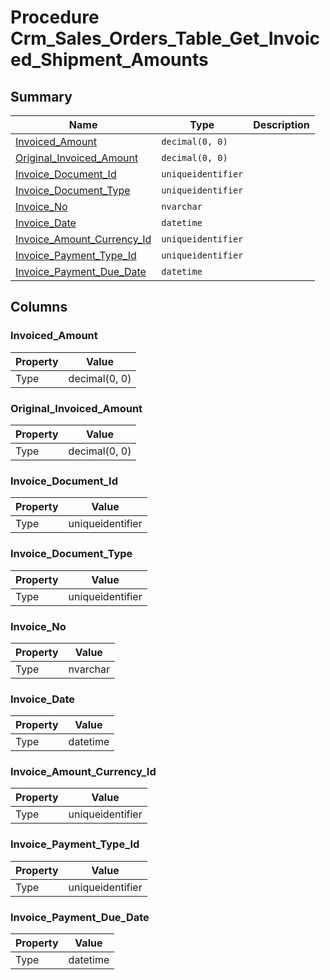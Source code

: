 # Procedure Crm_Sales_Orders_Table_Get_Invoiced_Shipment_Amounts


## Summary

| Name | Type | Description |
| - | - | --- |
|[Invoiced_Amount](#invoiced_amount)|`decimal(0, 0)` ||
|[Original_Invoiced_Amount](#original_invoiced_amount)|`decimal(0, 0)` ||
|[Invoice_Document_Id](#invoice_document_id)|`uniqueidentifier` ||
|[Invoice_Document_Type](#invoice_document_type)|`uniqueidentifier` ||
|[Invoice_No](#invoice_no)|`nvarchar` ||
|[Invoice_Date](#invoice_date)|`datetime` ||
|[Invoice_Amount_Currency_Id](#invoice_amount_currency_id)|`uniqueidentifier` ||
|[Invoice_Payment_Type_Id](#invoice_payment_type_id)|`uniqueidentifier` ||
|[Invoice_Payment_Due_Date](#invoice_payment_due_date)|`datetime` ||

## Columns

### Invoiced_Amount

| Property | Value |
| - | - |
|Type|decimal(0, 0)|

### Original_Invoiced_Amount

| Property | Value |
| - | - |
|Type|decimal(0, 0)|

### Invoice_Document_Id

| Property | Value |
| - | - |
|Type|uniqueidentifier|

### Invoice_Document_Type

| Property | Value |
| - | - |
|Type|uniqueidentifier|

### Invoice_No

| Property | Value |
| - | - |
|Type|nvarchar|

### Invoice_Date

| Property | Value |
| - | - |
|Type|datetime|

### Invoice_Amount_Currency_Id

| Property | Value |
| - | - |
|Type|uniqueidentifier|

### Invoice_Payment_Type_Id

| Property | Value |
| - | - |
|Type|uniqueidentifier|

### Invoice_Payment_Due_Date

| Property | Value |
| - | - |
|Type|datetime|


